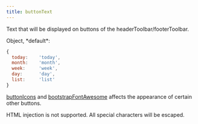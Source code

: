 ```yaml
---
title: buttonText
---
```


Text that will be displayed on buttons of the headerToolbar/footerToolbar.

<div class='spec' markdown='1'>
Object, *default*:

```js
{
  today:    'today',
  month:    'month',
  week:     'week',
  day:      'day',
  list:     'list'
}
```
</div>

[buttonIcons](buttonIcons) and [bootstrapFontAwesome](bootstrapFontAwesome) affects the appearance of certain other buttons.

HTML injection is not supported. All special characters will be escaped.
